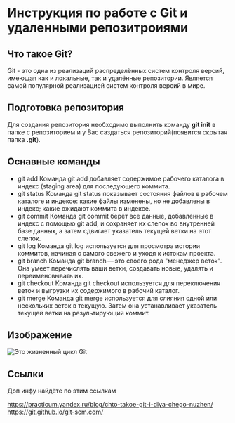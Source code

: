 # Инструкция по работе с Git  и удаленными репозитроиями

## Что такое Git?

Git - это одна из реализаций распределённых систем контроля версий, имеющая как и локальные, так и удалённые репозитории. Является самой популярной реализацией систем контроля версий в мире.

## Подготовка репозитория

Для создания репозитория необходимо выполнить команду **git init** в папке с репозиторием и у Вас саздаться репозиторий(появится скрытая папка **.git**).

## Оснавные команды

* git add
Команда git add добавляет содержимое рабочего каталога в индекс (staging area) для последующего коммита. 
* git status
Команда git status показывает состояния файлов в рабочем каталоге и индексе: какие файлы изменены, но не добавлены в индекс; какие ожидают коммита в индексе.
* git commit
Команда git commit берёт все данные, добавленные в индекс с помощью git add, и сохраняет их слепок во внутренней базе данных, а затем сдвигает указатель текущей ветки на этот слепок.
* git log
Команда git log используется для просмотра истории коммитов, начиная с самого свежего и уходя к истокам проекта.
* git branch
Команда git branch — это своего рода "менеджер веток". Она умеет перечислять ваши ветки, создавать новые, удалять и переименовывать их.
* git checkout
Команда git checkout используется для переключения веток и выгрузки их содержимого в рабочий каталог.
* git merge
Команда git merge используется для слияния одной или нескольких веток в текущую. Затем она устанавливает указатель текущей ветки на результирующий коммит.

## Изображение

![Это жизненный цикл Git](Cikl.jpeg)

## Ссылки

Доп инфу найдёте по этим ссылкам

https://practicum.yandex.ru/blog/chto-takoe-git-i-dlya-chego-nuzhen/
https://git.github.io/git-scm.com/

